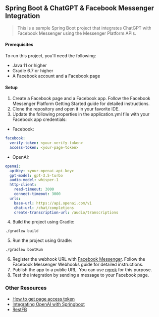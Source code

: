 ## Spring Boot & ChatGPT & Facebook Messenger Integration

> This is a sample Spring Boot project that integrates ChatGPT with Facebook Messenger using the Messenger Platform
> APIs.

####

#### Prerequisites

To run this project, you'll need the following:

- Java 11 or higher
- Gradle 6.7 or higher
- A Facebook account and a Facebook page

#### Setup

1. Create a Facebook page and a Facebook app. Follow the Facebook Messenger Platform Getting Started guide for detailed
   instructions.
2. Clone the repository and open it in your favorite IDE.
3. Update the following properties in the application.yml file with your Facebook app credentials:

- Facebook:

```yml
facebook:
  verify-token: <your-verify-token>
  access-token: <your-page-token>
```

- OpenAI:

```yml
openai:
  apiKey: <your-openai-api-key>
  gpt-model: gpt-3.5-turbo
  audio-model: whisper-1
  http-client:
    read-timeout: 3000
    connect-timeout: 3000
  urls:
    base-url: https://api.openai.com/v1
    chat-url: /chat/completions
    create-transcription-url: /audio/transcriptions
```

4. Build the project using Gradle:

```bash
./gradlew build
```

5. Run the project using Gradle:

```bash
./gradlew bootRun
```

6. Register the webhook URL with [Facebook Messenger](https://developers.facebook.com/docs/messenger-platform/webhooks).
   Follow the Facebook Messenger Webhooks guide for detailed
   instructions.
7. Publish the app to a public URL. You can use [ngrok](https://ngrok.com/) for this purpose.
8. Test the integration by sending a message to your Facebook page.

### Other Resources

- [How to get page access token](https://github.com/Boidushya/FrameBot/blob/master/generateToken.md)
- [Integrating OpenAI with Springboot](https://github.com/wenqiglantz/chatgpt-whisper-spring-boot)
- [RestFB](https://restfb.com/documentation/)

